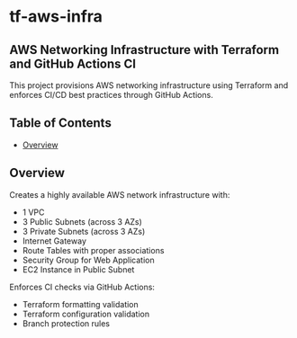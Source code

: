 # tf-aws-infra

## AWS Networking Infrastructure with Terraform and GitHub Actions CI

This project provisions AWS networking infrastructure using Terraform and enforces CI/CD best practices through GitHub Actions.

## Table of Contents

- [Overview](#overview)

## Overview

Creates a highly available AWS network infrastructure with:
- 1 VPC
- 3 Public Subnets (across 3 AZs)
- 3 Private Subnets (across 3 AZs)
- Internet Gateway
- Route Tables with proper associations
-  Security Group for Web Application
- EC2 Instance in Public Subnet

Enforces CI checks via GitHub Actions:
- Terraform formatting validation
- Terraform configuration validation
- Branch protection rules